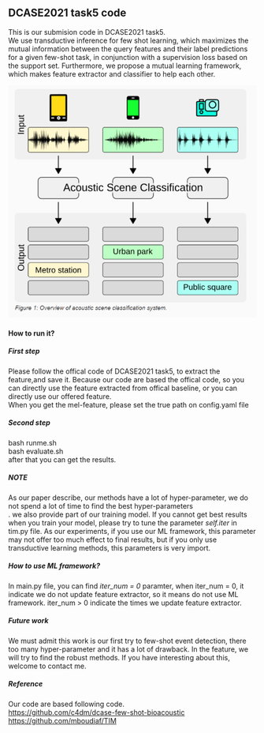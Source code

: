 ## DCASE2021 task5 code
This is our submision code in DCASE2021 task5. <br/>
We use transductive inference for few shot learning, which maximizes the mutual information between the query features and their label predictions for a given few-shot task, in conjunction with a supervision loss based on the support set. Furthermore, we propose a mutual learning framework, which makes feature extractor and classifier to help each other.<br/>

<img src="picture/1.PNG" alt="network" title="framework"> <br/>

#### How to run it?
##### First step
Please follow the offical code of DCASE2021 task5, to extract the feature,and save it. Because our code are based the offical code, so you can directly use the feature extracted from offical baseline, or you can directly use our offered feature. <br/>
When you get the mel-feature, please set the true path on config.yaml file <br/>

##### Second step
bash runme.sh <br/>
bash evaluate.sh <br/>
after that you can get the results.

##### NOTE
As our paper describe, our methods have a lot of hyper-parameter, we do not spend a lot of time to find the best hyper-parameters<br/>. we also provide part of our training model. If you cannot get best results when you train your model, please try to tune the parameter *self.iter* in tim.py file. As our experiments, if you use our ML framework, this parameter may not offer too much effect to final results, but if you only use transductive learning methods, this parameters is very import. <br/>

##### How to use ML framework?
In main.py file, you can find *iter_num = 0* paramter, when iter_num = 0, it indicate we do not update feature extractor, so it means do not use ML framework. iter_num > 0 indicate the times we update feature extractor. <br/>

##### Future work
We must admit this work is our first try to few-shot event detection, there too many hyper-parameter and it has a lot of drawback. In the feature, we will try to find the robust methods. If you have interesting about this, welcome to contact me.

##### Reference
Our code are based following code. <br/>
https://github.com/c4dm/dcase-few-shot-bioacoustic
https://github.com/mboudiaf/TIM

